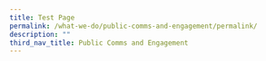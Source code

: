 ```yaml
---
title: Test Page
permalink: /what-we-do/public-comms-and-engagement/permalink/
description: ""
third_nav_title: Public Comms and Engagement
---
```

